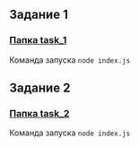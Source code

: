 ## Задание 1
### [Папка task_1](task_1)
Команда запуска `node index.js`

## Задание 2
### [Папка task_2](task_2)
Команда запуска `node index.js`
